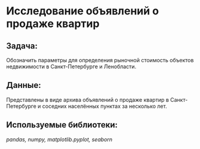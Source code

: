 # Исследование объявлений о продаже квартир

## Задача: 

Обозначить параметры для определения рыночной стоимость объектов недвижимости в Санкт-Петербурге и Ленобласти. 

## Данные:

Представлены в виде архива объявлений о продаже квартир в Санкт-Петербурге и соседних населённых пунктах за несколько лет.

## Используемые библиотеки:

*pandas, numpy, matplotlib.pyplot, seaborn*
